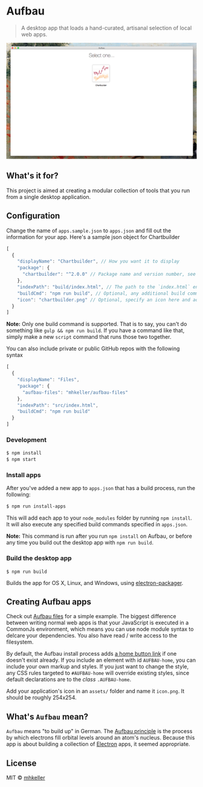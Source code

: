 Aufbau
======

> A desktop app that loads a hand-curated, artisanal selection of local web apps.

![](assets/preview.png)

## What's it for?

This project is aimed at creating a modular collection of tools that you run from a single desktop application. 

## Configuration

Change the name of `apps.sample.json` to `apps.json` and fill out the information for your app. Here's a sample json object for Chartbuilder

````js
[
  {
    "displayName": "Chartbuilder", // How you want it to display
    "package": {
      "chartbuilder": "^2.0.0" // Package name and version number, see below for projects that aren't on npm
    },
    "indexPath": "build/index.html", // The path to the `index.html` entry point for your app
    "buildCmd": "npm run build", // Optional, any additional build command 
    "icon": "chartbuilder.png" // Optional, specify an icon here and add it to the `icons/` folder if the app doesn't come with one.
  }
]
````

**Note:** Only one build command is supported. That is to say, you can't do something like `gulp && npm run build`. If you have a command like that, simply make a new `script` command that runs those two together.

You can also include private or public GitHub repos with the following syntax

````js
[
  {
    "displayName": "Files",
    "package": {
      "aufbau-files": "mhkeller/aufbau-files"
    },
    "indexPath": "src/index.html",
    "buildCmd": "npm run build"
  }
]
````

### Development

```bash
$ npm install
$ npm start
```

### Install apps

After you've added a new app to `apps.json` that has a build process, run the following:

````bash
$ npm run install-apps
````

This will add each app to your `node_modules` folder by running `npm install`. It will also execute any specified build commands specified in `apps.json`.

**Note:** This command is run after you run `npm install` on Aufbau, or before any time you build out the desktop app with `npm run build`.

### Build the desktop app

```
$ npm run build
```

Builds the app for OS X, Linux, and Windows, using [electron-packager](https://github.com/maxogden/electron-packager).

## Creating Aufbau apps

Check out [Aufbau files](http://github.com/mhkeller/aufbau-files) for a simple example. The biggest difference between writing normal web apps is that your JavaScript is executed in a CommonJs environment, which means you can use node module syntax to delcare your dependencies. You also have read / write access to the filesystem. 

By default, the Aufbau install process adds [a home button link](/home-button.html) if one doesn't exist already. If you include an element with id `AUFBAU-home`, you can include your own markup and styles. If you just want to change the style, any CSS rules targeted to `#AUFBAU-home` will override existing styles, since default declarations are to the *class* `.AUFBAU-home`.

Add your application's icon in an `assets/` folder and name it `icon.png`. It should be roughly 254x254.

## What's `Aufbau` mean?

`Aufbau` means "to build up" in German. The [Aufbau principle](https://en.wikipedia.org/wiki/Aufbau_principle) is the process by which electrons fill orbital levels around an atom's nucleus. Because this app is about building a collection of [Electron](http://github.com/atom/electron) apps, it seemed appropriate.

## License

MIT © [mhkeller](http://github.com/mhkeller/aufbau)
